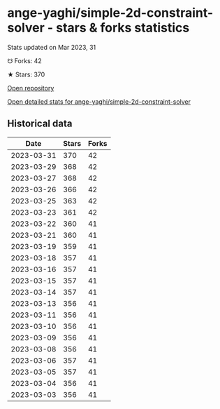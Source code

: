 # ange-yaghi/simple-2d-constraint-solver - stars & forks statistics

Stats updated on Mar 2023, 31

☋ Forks: 42

★ Stars: 370

[Open repository](https://github.com/ange-yaghi/simple-2d-constraint-solver)

[Open detailed stats for ange-yaghi/simple-2d-constraint-solver](https://reviewgithub.com/rep/ange-yaghi/simple-2d-constraint-solver)

## Historical data
| Date | Stars | Forks |
|------|-------|-------|
| 2023-03-31 | 370 | 42 | 
| 2023-03-29 | 368 | 42 | 
| 2023-03-27 | 368 | 42 | 
| 2023-03-26 | 366 | 42 | 
| 2023-03-25 | 363 | 42 | 
| 2023-03-23 | 361 | 42 | 
| 2023-03-22 | 360 | 41 | 
| 2023-03-21 | 360 | 41 | 
| 2023-03-19 | 359 | 41 | 
| 2023-03-18 | 357 | 41 | 
| 2023-03-16 | 357 | 41 | 
| 2023-03-15 | 357 | 41 | 
| 2023-03-14 | 357 | 41 | 
| 2023-03-13 | 356 | 41 | 
| 2023-03-11 | 356 | 41 | 
| 2023-03-10 | 356 | 41 | 
| 2023-03-09 | 356 | 41 | 
| 2023-03-08 | 356 | 41 | 
| 2023-03-06 | 357 | 41 | 
| 2023-03-05 | 357 | 41 | 
| 2023-03-04 | 356 | 41 | 
| 2023-03-03 | 356 | 41 | 


